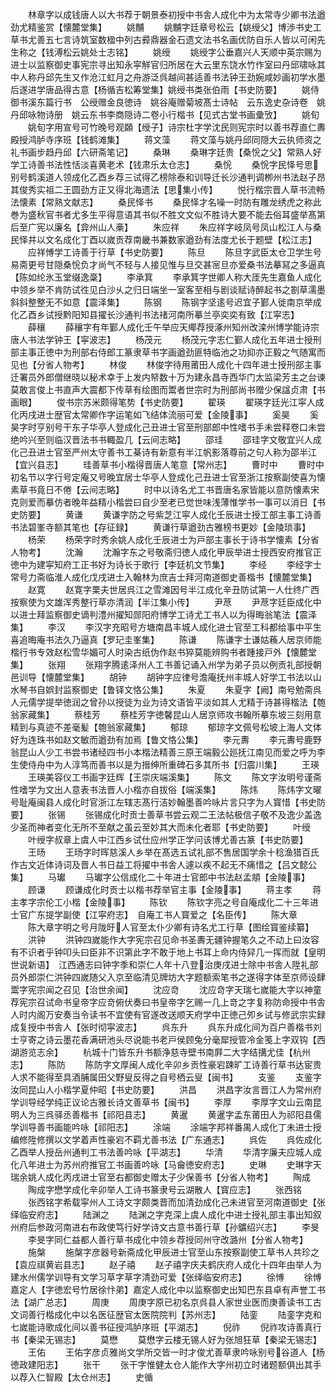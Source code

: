 <!-- { "loadSidebar": true } -->
　　林章字以成钱唐人以大书荐于朝景泰初授中书舎人成化中为太常寺少卿书法遒劲尤精鉴赏【懐麓堂集】
　　姚黼
　　姚黼字廷章号松云【姚绶父】博渉书史工草书尤善五七言诗筑室数楹中列古彛鼎器金石遗文法书名画优防自乐人皆以可闲先生称之【钱溥松云姚处士志铭】
　　姚绶
　　姚绶字公垂嘉兴人天顺中英宗赐为进士以监察御史事宪宗寻出知永寜觧官归所居在大云里东饶水竹作室曰丹邱啸咏其中人称丹邱先生又作沧江虹月之舟游泛呉越间甚适善书法钟王劲婉咸妙画初学水墨后遂进学唐品得古意【杨循吉松筹堂集】姚绶书类张伯雨【书史防要】
　　姚侍御书溪东篇行书　公绶赠金良徳诗　姚谷庵赠菊坡髙士诗帖　云东逸史杂诗卷　姚丹邱咏物诗册　姚云东书李商隠诗二卷小行楷书【见式古堂书画彚攷】
　　姚旬
　　姚旬字用宣号可竹晚号观頥【绶子】诗宗杜字学沈民则宪宗时以善书荐直仁夀殿授鸿胪寺序班【钱鹤滩集】
　　蒋文藻
　　蒋文藻与姚丹邱同隠大云执师资之礼书画步趋丹邱【六研斋笔记】
　　桑琳
　　桑琳字廷贵【桑恱之父】常熟人好学工诗善书法性恬淡喜黄老术【钱肃乐太仓志】
　　桑恱
　　桑恱字民怿号思别号鹤溪道人领成化乙酉乡荐三试得乙榜除泰和训导迁长沙通判调栁州书法赵子昂其俊秀实祖二王圆劲方正又得北海遗法【思集小传】
　　悦行楷宗晋人草书流畅法懐素【常熟文献志】
　　桑民怿书
　　桑民怿才名噪一时防有雕龙绣虎之称此巻为盛秋官书者尤多生平得意语其书似不胜文文似不胜诗大要不能去俗耳盛举髙第后至广宪以廉名【弇州山人槀】
　　朱应祥
　　朱应祥字岐凤号凤山松江人与桑民怿并以文名成化丁酉以嵗贡荐南畿书兼数家遒劲有法度尤长于题壁【松江志】
　　应祥愽学工诗善于行草【书史防要】
　　陈旦
　　陈旦字武臣太仓卫学生号易斋更号甘隠桑恱负才尚气不轻与人接见惟与旦交甚宻旦亦爱桑书法摹冩之多逼真【陈如纶氷玉堂缀逸稾】
　　李承箕
　　李承箕字世卿人称大厓先生嘉鱼人成化中领乡举不肯防试徃见白沙乆之归日端坐一室客至相与剧谈赋诗醉起书之劄草濡墨斜斜整整无不如意【震泽集】
　　陈钢
　　陈钢字坚逺号迟宜子鄞人徙南京举成化乙酉乡试授黔阳知县擢长沙通判书法禇河南所摹兰亭奕奕有致【江寜志】
　　薛穰
　　薛穰字有年鄞人成化壬午举应天鄊荐授涿州知州改滦州博学能诗宗唐人书法学钟王【寜波志】
　　杨茂元
　　杨茂元字志仁鄞人成化五年进士授刑部主事正徳中为刑部右侍郎工篆隶草书字画遒劲匪特临池之功抑亦正毅之气随寓而见也【分省人物考】
　　林俊
　　林俊字待用莆田人成化十四年进士授刑部主事迁署员外郎僧继晓以秘术幸于上发内帑数十万为建永昌寺西华门太监梁芳主之台谏莫敢言俊上书直声大震都下传草有绘图而鬻者世宗时为刑部尚书赠少保諡贞肃【书画眼】
　　俊书宗苏米颇得笔势【书史防要】
　　翟瑛
　　翟瑛字廷光江寜人成化丙戌进士歴官太常卿作字运笔如飞结体流丽可爱【金陵事】
　　奚昊
　　奚昊字时亨别号干东子华亭人登成化己丑进士官至刑部郎中性嗜书手未尝释卷口未尝绝吟兴至则临汉晋法书书輙盈几【云间志略】
　　邵珪
　　邵珪字文敬宜兴人成化己丑进士官至严州太守善书工棊诗有新意有半江帆影落尊前之句人称为邵半江【宜兴县志】
　　珪善草书小楷得晋唐人笔意【常州志】
　　曹时中
　　曹时中初名节以字行号定庵又号晚宜居士华亭人登成化己丑进士官至浙江按察副使喜为懐素草书竟日不倦【云间志略】
　　时中以诗名尤工书晋唐名家皆能以意防懐素宋克则爱而摹仿者晚年益精小楷尝曰自少至老已觉世味浅薄惟学书一事可以消日【书史防要】
　　黄谦
　　黄谦字防之号紫芝江寜人成化壬辰进士授工部主事工诗善书法碧峯寺额其笔也【存征録】
　　黄谦行草遒劲古雅榜书更妙【金陵琐事】
　　杨荣
　　杨荣字时秀余姚人成化壬辰进士为戸部主事长于诗书学懐素【分省人物考】
　　沈瀚
　　沈瀚字东之号敬斋归徳人成化甲辰举进士授西安府推官正徳中为建寜知府工正书好为诗长于歌行【李廷机文节集】
　　李经
　　李经字士常号力斋临淮人成化戊戌进士入翰林为庶吉士拜河南道御史善楷书【懐麓堂集】
　　赵寛
　　赵寛字栗夫世居呉江之雪滩因号半江成化辛丑防试第一人仕终广西按察使为文雄浑秀整行草亦清润【半江集小传】
　　尹荩
　　尹荩字廷臣成化中以进士拜监察御史谪判澧州擢知郧阳府博学工诗尤工书人以为得晦翁笔法【震泽集】
　　李汉
　　李汉字充昭号方塘南昌丰城人成化进士官至工科都给事中平生喜追晦庵书法久乃逼真【罗玘圭峯集】
　　陈谦
　　陈谦字士谦姑蘓人居京师能楷行书专效赵松雪华媚可人时染古纸伪作赵书猝莫能辨购书者踵接戸外【懐麓堂集】
　　张翔
　　张翔字腾逺泽州人工书善记诵入州学为弟子员以例贡礼部授朝邑训导【懐麓堂集】
　　胡钟
　　胡钟字应律号澹庵抚州丰城人好学工书法以山水琴书自娯封监察御史【鲁铎文恪公集】
　　朱夏
　　朱夏字【阙】南号勉斋呉人元儒学提举徳润之曾孙以授徒为业为诗文语皆平淡如其人尤精于诗甚得楷法【匏翁家藏集】
　　蔡桂芳
　　蔡桂芳字徳馨昆山人居京师攻书翰所摹东坡三刻用意精到与真迹不差毫髪【匏翁家藏集】
　　郁琼
　　郁琼字文佩号松坡上海人文体好为连珠书如赵文敏而遒劲有加焉【鲁文恪公集】
　　李元夀
　　李元夀号鹿野翁昆山人少工书尝书诸经四书小本楷法精善三原王端毅公廵抚江南见而爱之呼为李生使侍舟中为人淳笃而善书以是为搢绅所重碑石多其所书【归震川集】
　　王瑛
　　王瑛美容仪工书画字廷辉【王崇庆端溪集】
　　陈文
　　陈文字汝明号谨斋性嗜学为文出人意表书法晋人小楷亦自拔俗【端溪集】
　　陈炜
　　陈炜字文曜号耻庵闽县人成化时官浙江左辖志髙行洁妙翰墨善吟咏片言只字为人寳惜【书史防要】
　　张锡
　　张锡成化时贡士善草书尝云观二王法帖极信子敬不及逸少盖逸少圣而神者变化无所不至献之虽云至妙其大而未化者耶【书史防要】
　　叶绶
　　叶绶字叔章上虞人中江西乡试仕应州学正学问该博尤善古篆【书史防要】
　　王旸
　　王旸字时晖慈溪人乡举在髙选五试礼部不售居国学余十稔渔猎百氏作古文近体诗词及晋人书日益工将擢中书舎人遽以疾不起无不痛惜之【吕文懿公集】
　　马瓛
　　马瓛字公信成化二十年进士官郎中书法赵孟頫【金陵事】
　　顾谦
　　顾谦成化时贡士以楷书荐举官主事【金陵事】
　　蒋主孝
　　蒋主孝字宗伦工小楷【金陵事】
　　陈钦
　　陈钦字亮之号自庵成化二十三年进士官广东提学副使【江寜府志】　自庵工书人寳爱之【名臣传】
　　陈大章
　　陈大章字明之号月陇旴人官至太仆少卿有诗名尤工行草【图绘寳鉴续纂】
　　洪钟
　　洪钟四嵗能作大字宪宗召见命书圣夀无疆钟握笔久之不动上曰汝容有不识者乎钟叩头曰臣非不识第此字不敢于地上书耳上命内侍舁几一挥而就【皇明世说新语】　江西通志曰钟字季和崇仁人年十八登治庚戌进士除中书舎人陞礼部员外郎崇仁洪钟四嵗随父入京至临清见牌坊大字题额索笔书之遂得字体至京师设肆鬻字宪宗闻之召见【治世余闻】
　　沈应竒
　　沈应竒字天瑞七嵗能大字以神童荐宪宗召试命书皇帝字应竒俯伏奏曰书皇帝字乞赐一几上竒之字复称防命授中书舎人时内阁万安奏当令读书不宜使有官遂改送顺天府学中正徳己夘乡试与修武宗实録成复授中书舎人【张时彻寜波志】
　　呉东升
　　呉东升成化间为百户善楷书刘士亨寄之诗云墨花香满研池头尽说能书老戸侯顾兔分毫犀授管冷金笺上字双钩【西湖游览志余】
　　杭城十门皆东升书额浄慈寺壁书南屛二大字结搆尤佳【杭州志】
　　陈防
　　陈防字文厚闽人成化辛卯乡贡性豪宕踈旷工诗善行草书达宦贵人求不能得至具酒脯属田父野叟反得之自号栖云叟【闽书】
　　支鉴
　　支鉴字汝同昆山人小楷学夏仲昭【书史防要】
　　洪昌
　　洪昌字汝言晋江人为常州府学训导经学纯正议论古雅长诗文善草书【闽书】
　　李厚
　　李厚字文山云南昆明人为三呉驿丞善楷书【祁阳县志】
　　黄暹
　　黄暹字孟东莆田人为祁阳县儒学训导善书画能吟咏【祁阳志】
　　涂端
　　涂端字邦祥番禺人成化丁未进士授编修陞修撰以文学着声性豪宕不羁尤善书法【广东通志】
　　呉佐
　　呉佐成化乙酉举人授岳州通判工书法善吟咏【平湖志】
　　华清
　　华清字廉夫应城人成化八年进士为苏州府推官工书画善吟咏【马龠徳安府志】
　　史琳
　　史琳字天瑞余姚人成化丙戌进士官至右都御史赠太子少保善书【分省人物考】
　　陶成
　　陶成字懋学成化辛卯举人工诗书篆隶号云湖散人【寳应志】
　　张西铭
　　张西铭字希载寜州人工诗文字颇类晋而加清劲成化己未进官至河南道御史【张绎临安府志】
　　陆渊之
　　陆渊之字克深上虞人成化中进士授礼部主事出知叙州府后参政河南进右布政使笃行好学诗文古意书善行草【孙鑛绍兴志】
　　李旻
　　李旻字同仁益都人善行草书成化中领乡荐授同州守改潞州【分省人物考】
　　施槃
　　施槃字彦器号新斋成化甲辰进士官至山东按察副使工草书人共珍之【袁应祺黄岩县志】
　　赵子禧
　　赵子禧字庆夫鹤庆府人成化十四年由举人为建水州儒学训导有文学习草字草字清劲可爱【张绎临安府志】
　　徐愽
　　徐愽嘉定人【字徳宏号竹居徐忭弟】嘉定人成化中以监察御史出知巴东县卓有声誉工书法【湖广总志】
　　周庚
　　周庚字原已初名京呉县人家世业医而庚善读书工古文词善行楷成化中以名医征歴官太医院院判【苏州志】
　　陆銮
　　陆銮字克和七嵗能诗歌成化间以善书征授鸿胪序班【平湖志】
　　倪祚
　　倪祚攻诗善真行书【秦梁无锡志】
　　莫懋
　　莫懋字云楼无锡人好为张旭狂草【秦梁无锡志】
　　王佑
　　王佑字彦贞雅尚文学所交皆一时才俊尤善草隶吟咏别号谷道人【杨徳政建阳志】
　　张干
　　张干字惟健太仓人能作大字州初立时诸题额俱出其手以荐入仁智殿【太仓州志】
　　史循
